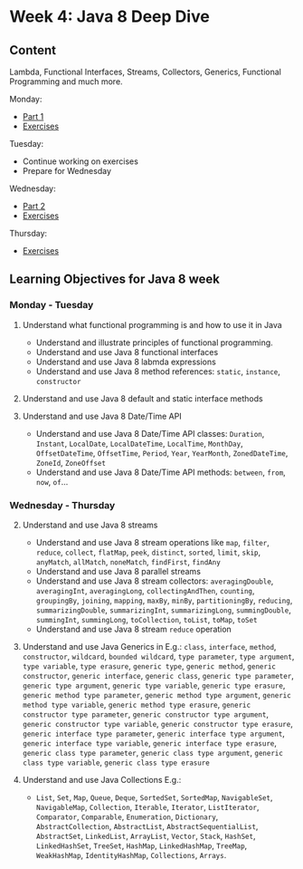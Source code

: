 # Week 4: Java 8 Deep Dive

## Content

Lambda, Functional Interfaces, Streams, Collectors, Generics, Functional Programming and much more.

Monday:

- [Part 1](./Java8DeepDive.md)
- [Exercises](./ClassExercises.md#day-1)

Tuesday:

- Continue working on exercises
- Prepare for Wednesday

Wednesday:

- [Part 2](./Java8DeepDive2.md)
- [Exercises](./ClassExercises.md#day-2)

Thursday:

- [Exercises](Week4Exercises.md)

## Learning Objectives for Java 8 week

### Monday - Tuesday

1. Understand what functional programming is and how to use it in Java
    - Understand and illustrate principles of functional programming.
    - Understand and use Java 8 functional interfaces
    - Understand and use Java 8 labmda expressions
    - Understand and use Java 8 method references: `static`, `instance`, `constructor`

2. Understand and use Java 8 default and static interface methods

3. Understand and use Java 8 Date/Time API

    - Understand and use Java 8 Date/Time API classes: `Duration`, `Instant`, `LocalDate`, `LocalDateTime`, `LocalTime`, `MonthDay`, `OffsetDateTime`, `OffsetTime`, `Period`, `Year`, `YearMonth`, `ZonedDateTime`, `ZoneId`, `ZoneOffset`
    - Understand and use Java 8 Date/Time API methods: `between`, `from`, `now`, `of`...

### Wednesday - Thursday

2. Understand and use Java 8 streams
    - Understand and use Java 8 stream operations like `map`, `filter`, `reduce`, `collect`, `flatMap`, `peek`, `distinct`, `sorted`, `limit`, `skip`, `anyMatch`, `allMatch`, `noneMatch`, `findFirst`, `findAny`
    - Understand and use Java 8 parallel streams
    - Understand and use Java 8 stream collectors: `averagingDouble`, `averagingInt`, `averagingLong`, `collectingAndThen`, `counting`, `groupingBy`, `joining`, `mapping`, `maxBy`, `minBy`, `partitioningBy`, `reducing`, `summarizingDouble`, `summarizingInt`, `summarizingLong`, `summingDouble`, `summingInt`, `summingLong`, `toCollection`, `toList`, `toMap`, `toSet`
    - Understand and use Java 8 stream `reduce` operation

6. Understand and use Java Generics in E.g.: `class`, `interface`, `method`, `constructor`, `wildcard`, `bounded wildcard`, `type parameter`, `type argument`, `type variable`, `type erasure`, `generic type`, `generic method`, `generic constructor`, `generic interface`, `generic class`, `generic type parameter`, `generic type argument`, `generic type variable`, `generic type erasure`, `generic method type parameter`, `generic method type argument`, `generic method type variable`, `generic method type erasure`, `generic constructor type parameter`, `generic constructor type argument`, `generic constructor type variable`, `generic constructor type erasure`, `generic interface type parameter`, `generic interface type argument`, `generic interface type variable`, `generic interface type erasure`, `generic class type parameter`, `generic class type argument`, `generic class type variable`, `generic class type erasure`

7. Understand and use Java Collections E.g.: 

    - `List`, `Set`, `Map`, `Queue`, `Deque`, `SortedSet`, `SortedMap`, `NavigableSet`, `NavigableMap`, `Collection`, `Iterable`, `Iterator`, `ListIterator`, `Comparator`, `Comparable`, `Enumeration`, `Dictionary`, `AbstractCollection`, `AbstractList`, `AbstractSequentialList`, `AbstractSet`, `LinkedList`, `ArrayList`, `Vector`, `Stack`, `HashSet`, `LinkedHashSet`, `TreeSet`, `HashMap`, `LinkedHashMap`, `TreeMap`, `WeakHashMap`, `IdentityHashMap`, `Collections`, `Arrays`.
